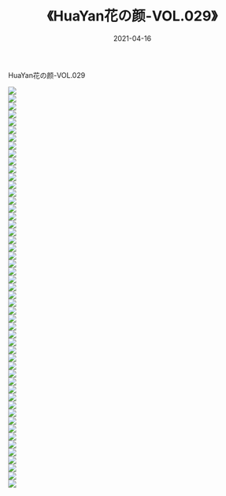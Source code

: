 ﻿---
layout: post
title:  《HuaYan花の颜-VOL.029》
date:   2021-04-16
img: http://img.660000.xyz/Sharelink/网络美图/2021/HuaYan花の颜-VOL.029/000.jpg
categories: [美女, 清纯, 唯美]
---

HuaYan花の颜-VOL.029

  ![](http://img.660000.xyz/Sharelink/网络美图/2021/HuaYan花の颜-VOL.029/001.jpg) <br> ![](http://img.660000.xyz/Sharelink/网络美图/2021/HuaYan花の颜-VOL.029/002.jpg) <br> ![](http://img.660000.xyz/Sharelink/网络美图/2021/HuaYan花の颜-VOL.029/003.jpg) <br> ![](http://img.660000.xyz/Sharelink/网络美图/2021/HuaYan花の颜-VOL.029/004.jpg) <br> ![](http://img.660000.xyz/Sharelink/网络美图/2021/HuaYan花の颜-VOL.029/005.jpg) <br> ![](http://img.660000.xyz/Sharelink/网络美图/2021/HuaYan花の颜-VOL.029/006.jpg) <br> ![](http://img.660000.xyz/Sharelink/网络美图/2021/HuaYan花の颜-VOL.029/007.jpg) <br> ![](http://img.660000.xyz/Sharelink/网络美图/2021/HuaYan花の颜-VOL.029/008.jpg) <br> ![](http://img.660000.xyz/Sharelink/网络美图/2021/HuaYan花の颜-VOL.029/009.jpg) <br> ![](http://img.660000.xyz/Sharelink/网络美图/2021/HuaYan花の颜-VOL.029/010.jpg) <br> ![](http://img.660000.xyz/Sharelink/网络美图/2021/HuaYan花の颜-VOL.029/011.jpg) <br> ![](http://img.660000.xyz/Sharelink/网络美图/2021/HuaYan花の颜-VOL.029/012.jpg) <br> ![](http://img.660000.xyz/Sharelink/网络美图/2021/HuaYan花の颜-VOL.029/013.jpg) <br> ![](http://img.660000.xyz/Sharelink/网络美图/2021/HuaYan花の颜-VOL.029/014.jpg) <br> ![](http://img.660000.xyz/Sharelink/网络美图/2021/HuaYan花の颜-VOL.029/015.jpg) <br> ![](http://img.660000.xyz/Sharelink/网络美图/2021/HuaYan花の颜-VOL.029/016.jpg) <br> ![](http://img.660000.xyz/Sharelink/网络美图/2021/HuaYan花の颜-VOL.029/017.jpg) <br> ![](http://img.660000.xyz/Sharelink/网络美图/2021/HuaYan花の颜-VOL.029/018.jpg) <br> ![](http://img.660000.xyz/Sharelink/网络美图/2021/HuaYan花の颜-VOL.029/019.jpg) <br> ![](http://img.660000.xyz/Sharelink/网络美图/2021/HuaYan花の颜-VOL.029/020.jpg) <br> ![](http://img.660000.xyz/Sharelink/网络美图/2021/HuaYan花の颜-VOL.029/021.jpg) <br> ![](http://img.660000.xyz/Sharelink/网络美图/2021/HuaYan花の颜-VOL.029/022.jpg) <br> ![](http://img.660000.xyz/Sharelink/网络美图/2021/HuaYan花の颜-VOL.029/023.jpg) <br> ![](http://img.660000.xyz/Sharelink/网络美图/2021/HuaYan花の颜-VOL.029/024.jpg) <br> ![](http://img.660000.xyz/Sharelink/网络美图/2021/HuaYan花の颜-VOL.029/025.jpg) <br> ![](http://img.660000.xyz/Sharelink/网络美图/2021/HuaYan花の颜-VOL.029/026.jpg) <br> ![](http://img.660000.xyz/Sharelink/网络美图/2021/HuaYan花の颜-VOL.029/027.jpg) <br> ![](http://img.660000.xyz/Sharelink/网络美图/2021/HuaYan花の颜-VOL.029/028.jpg) <br> ![](http://img.660000.xyz/Sharelink/网络美图/2021/HuaYan花の颜-VOL.029/029.jpg) <br> ![](http://img.660000.xyz/Sharelink/网络美图/2021/HuaYan花の颜-VOL.029/030.jpg) <br> ![](http://img.660000.xyz/Sharelink/网络美图/2021/HuaYan花の颜-VOL.029/031.jpg) <br> ![](http://img.660000.xyz/Sharelink/网络美图/2021/HuaYan花の颜-VOL.029/032.jpg) <br> ![](http://img.660000.xyz/Sharelink/网络美图/2021/HuaYan花の颜-VOL.029/033.jpg) <br> ![](http://img.660000.xyz/Sharelink/网络美图/2021/HuaYan花の颜-VOL.029/034.jpg) <br> ![](http://img.660000.xyz/Sharelink/网络美图/2021/HuaYan花の颜-VOL.029/035.jpg) <br> ![](http://img.660000.xyz/Sharelink/网络美图/2021/HuaYan花の颜-VOL.029/036.jpg) <br> ![](http://img.660000.xyz/Sharelink/网络美图/2021/HuaYan花の颜-VOL.029/037.jpg) <br> ![](http://img.660000.xyz/Sharelink/网络美图/2021/HuaYan花の颜-VOL.029/038.jpg) <br> ![](http://img.660000.xyz/Sharelink/网络美图/2021/HuaYan花の颜-VOL.029/039.jpg) <br> ![](http://img.660000.xyz/Sharelink/网络美图/2021/HuaYan花の颜-VOL.029/040.jpg) <br> ![](http://img.660000.xyz/Sharelink/网络美图/2021/HuaYan花の颜-VOL.029/041.jpg) <br> ![](http://img.660000.xyz/Sharelink/网络美图/2021/HuaYan花の颜-VOL.029/042.jpg) <br> ![](http://img.660000.xyz/Sharelink/网络美图/2021/HuaYan花の颜-VOL.029/043.jpg) <br> ![](http://img.660000.xyz/Sharelink/网络美图/2021/HuaYan花の颜-VOL.029/044.jpg) <br> ![](http://img.660000.xyz/Sharelink/网络美图/2021/HuaYan花の颜-VOL.029/045.jpg) <br> ![](http://img.660000.xyz/Sharelink/网络美图/2021/HuaYan花の颜-VOL.029/046.jpg) <br> ![](http://img.660000.xyz/Sharelink/网络美图/2021/HuaYan花の颜-VOL.029/047.jpg) <br> ![](http://img.660000.xyz/Sharelink/网络美图/2021/HuaYan花の颜-VOL.029/048.jpg) <br> ![](http://img.660000.xyz/Sharelink/网络美图/2021/HuaYan花の颜-VOL.029/049.jpg) <br> ![](http://img.660000.xyz/Sharelink/网络美图/2021/HuaYan花の颜-VOL.029/050.jpg) <br> ![](http://img.660000.xyz/Sharelink/网络美图/2021/HuaYan花の颜-VOL.029/051.jpg) <br>